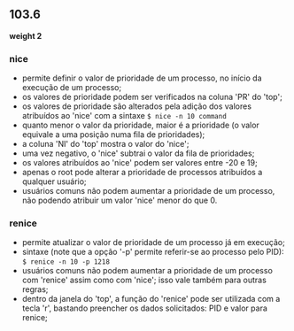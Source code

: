 ## 103.6
__weight 2__


### __nice__
- permite definir o valor de prioridade de um processo, no início da execução de um processo;
- os valores de prioridade podem ser verificados na coluna 'PR' do 'top';
- os valores de prioridade são alterados pela adição dos valores atribuídos ao 'nice' com a sintaxe ``` $ nice -n 10 command ```
- quanto menor o valor da prioridade, maior é a prioridade \(o valor equivale a uma posição numa fila de prioridades);
- a coluna 'NI' do 'top' mostra o valor do 'nice';
- uma vez negativo, o 'nice' subtrai o valor da fila de prioridades;
- os valores atribuídos ao 'nice' podem ser valores entre -20 e 19;
- apenas o root pode alterar a prioridade de processos atribuídos a qualquer usuário;
- usuários comuns não podem aumentar a prioridade de um processo, não podendo atribuir um valor 'nice' menor do que 0.

### __renice__
- permite atualizar o valor de prioridade de um processo já em execução;
- sintaxe (note que a opção '-p' permite referir-se ao processo pelo PID):
``` $ renice -n 10 -p 1218 ```
- usuários comuns não podem aumentar a prioridade de um processo com 'renice' assim como com 'nice'; isso vale também para outras regras;
- dentro da janela do 'top', a função do 'renice' pode ser utilizada com a tecla 'r', bastando preencher os dados solicitados: PID e valor para renice;